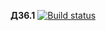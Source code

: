 **ДЗ6.1** [![Build status](https://ci.appveyor.com/api/projects/status/l801icv9f8jx1v9g?svg=true)](https://ci.appveyor.com/project/mkbarbara/homework6-1-gradle)
